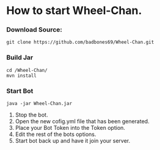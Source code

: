 # How to start Wheel-Chan.

### Download Source:
```
git clone https://github.com/badbones69/Wheel-Chan.git
```

### Build Jar
```
cd /Wheel-Chan/
mvn install
```

### Start Bot
```
java -jar Wheel-Chan.jar
```

1. Stop the bot.
2. Open the new cofig.yml file that has been generated.
3. Place your Bot Token into the Token option.
4. Edit the rest of the bots options.
5. Start bot back up and have it join your server.
